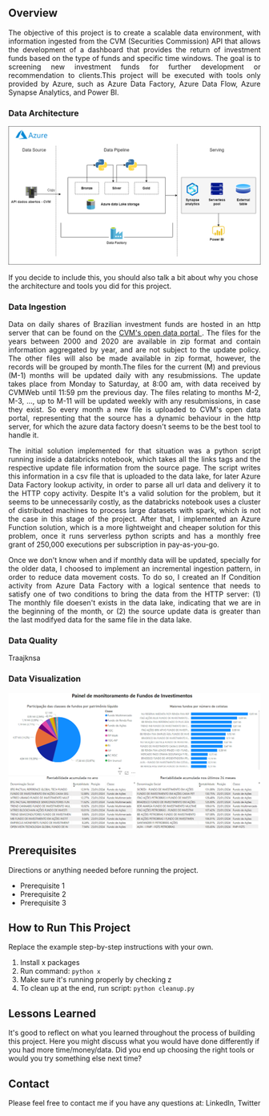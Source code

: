 ## Overview

<p align="justify">The objective of this project is to create a scalable data environment, with information ingested from the CVM (Securities Commission) API that allows the development of a dashboard that provides the return of investment funds based on the type of funds and specific time windows. The goal is to screening new investment funds for further development or recommendation to clients.This project will be executed with tools only provided by Azure, such as Azure Data Factory, Azure Data Flow, Azure Synapse Analytics, and Power BI.</p>

### Data Architecture

![Example architecture image](azure-xpe-pipeline.drawio.png)

If you decide to include this, you should also talk a bit about why you chose the architecture and tools you did for this project.

### Data Ingestion
<p align="justify">Data on daily shares of Brazilian investment funds are hosted in an http server that can be found on the <a href = "https://dados.cvm.gov.br/dataset/fi-doc-inf_diario"> CVM's open data portal </a>. The files for the years between 2000 and 2020 are available in zip format and contain information aggregated by year, and are not subject to the update policy. The other files will also be made available in zip format, however, the records will be grouped by month.The files for the current (M) and previous (M-1) months will be updated daily with any resubmissions. The update takes place from Monday to Saturday, at 8:00 am, with data received by CVMWeb until 11:59 pm the previous day. The files relating to months M-2, M-3, ..., up to M-11 will be updated weekly with any resubmissions, in case they exist. So every month a new file is uploaded to CVM's open data portal, representing that the source has a dynamic behaviour in the http server, for which the azure data factory doesn't seems to be the best tool to handle it.</p>

<p align="justify">The initial solution implemented for that situation was a python script running inside a databricks notebook, which takes all the links tags and the respective update file information from the source page. The script writes this information in a csv file that is uploaded to the data lake, for later Azure Data Factory lookup activity, in order to parse all url data and delivery it to the HTTP copy activity. Despite It's a valid solution for the problem, but it seems to be unnecessarily costly, as the databricks notebook uses a cluster of distributed machines to process large datasets with spark, which is not the case in this stage of the project. After that, I implemented an Azure Function solution, which is a more lightweight and cheaper solution for this problem, once it runs serverless python scripts and has a monthly free grant of 250,000 executions per subscription in pay-as-you-go.</p>

<p align="justify"> Once we don't know when and if monthly data will be updated, specially for the older data, I choosed to implement an incremental ingestion pattern, in order to reduce data movement costs. To do so, I created an If Condition activity from Azure Data Factory with a logical sentence that needs to satisfy one of two conditions to bring the data from the HTTP server: (1) The monthly file doesen't exists in the data lake, indicating that we are in the beginning of the month, or (2) the source update data is greater than the last modifyed data for the same file in the data lake.</p>

### Data Quality
<p align="justify"> Traajknsa</p>

### Data Visualization

![Example dashboard image](investiment-funds-dashboard.png)

## Prerequisites

Directions or anything needed before running the project.

- Prerequisite 1
- Prerequisite 2
- Prerequisite 3

## How to Run This Project

Replace the example step-by-step instructions with your own.

1. Install x packages
2. Run command: `python x`
3. Make sure it's running properly by checking z
4. To clean up at the end, run script: `python cleanup.py`

## Lessons Learned

It's good to reflect on what you learned throughout the process of building this project. Here you might discuss what you would have done differently if you had more time/money/data. Did you end up choosing the right tools or would you try something else next time?

## Contact

Please feel free to contact me if you have any questions at: LinkedIn, Twitter


